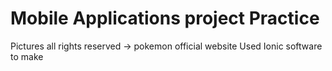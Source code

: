 # Mobile Applications project Practice
Pictures all rights reserved -> pokemon official website
Used Ionic software to make
